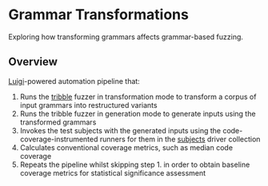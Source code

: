 # Grammar Transformations

Exploring how transforming grammars affects grammar-based fuzzing.

## Overview
[Luigi](https://github.com/spotify/luigi)-powered automation pipeline that:

1. Runs the [tribble](https://projects.cispa.saarland/havrikov/tribble) fuzzer in transformation mode to transform a corpus of input grammars into restructured variants
2. Runs the tribble fuzzer in generation mode to generate inputs using the transformed grammars
3. Invokes the test subjects with the generated inputs using the code-coverage-instrumented runners for them in the [subjects](https://projects.cispa.saarland/havrikov/subjects/) driver collection
4. Calculates conventional coverage metrics, such as median code coverage
5. Repeats the pipeline whilst skipping step 1. in order to obtain baseline coverage metrics for statistical significance assessment
